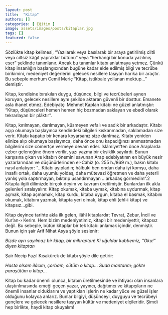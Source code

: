 ```yaml
---
layout: post
title:  "Kitap"
authors: []
categories: [ Eğitim ]
image: assets/images/posts/kitaplar.jpg
tags: []
featured: false
---
```


Sözlükte kitap kelimesi, “Yazılarak veya basılarak bir araya getirilmiş ciltli veya ciltsiz kâğıt yapraklar bütünü” veya “herhangi bir konuda yazılmış eser” şeklinde tanımlanır. Ancak bu tanımlar kitabı anlatmaya yetmez. Çünkü kitap insanlığın başlangıcından bugüne kadar elde edilmiş bilgi ve tecrübe birikimini, medeniyet değerlerini gelecek nesillere taşıyan harika bir araçtır. Bu sebeple merhum Cemil Meriç “Kitap, istikbale yollanan mektup…” demiştir.

Kitap, kendisine bırakılan duygu, düşünce, bilgi ve tecrübeleri aynen koruyan, gelecek nesillere aynı şekilde aktaran güvenli bir dosttur. Emanete asla ihanet etmez. Edebiyatçı Mehmet Kaplan kitabı ne güzel anlatmıştır: “Kitap, düşünceleri hemen hemen hiç bozmadan saklayan ve ebedî olarak tekrarlayan bir plâktır”.

Kitap, kırılmayan, darılmayan, küsmeyen vefalı ve sadık bir arkadaştır. Kitabı açıp okumaya başlayınca kendindeki bilgileri kıskanmadan, saklamadan size verir. Kitabı kapatıp bir kenara koyarsanız size darılmaz. Kitabı yeniden elinize alıp okumaya başlayınca, daha önce onu kapadığınızı anımsatmadan bilgilerini size cömertçe vermeye devam eder. İslâmiyet’ten önce Araplarda ezber geleneğine önem verilir, yazı yazma bir eksiklik sayılırdı. Bunun karşısına çıkan ve kitabın önemini savunan Arap edebiyatının en büyük nesir yazarlarından ve düşünürlerinden el-Câhiz (ö. 255 h./869 m.), bakın kitabı nasıl anlatıyor: “…Kitabı ayıpladın; hâlbuki ben ondan daha iyi komşu, daha insaflı ortak, daha uyumlu yoldaş, daha mütevazi öğretmen ve daha yeterli yanlış yola saptırmayan, bıktırıp usandırmayan …arkadaş görmedim”.2 Kitapla ilgili dilimizde birçok deyim ve kavram üretilmiştir. Bunlardan ilk akla gelenleri sıralayalım: Kitap okumak, kitaba uymak, kitabına uydurmak, kitap açmak, kitap açmamak, kitap kurdu, kitaba uygun, kitaba el basmak, kitabını okumak, kitabını yazmak, kitapta yeri olmak, kitap ehli (ehl-i kitap) ve kitapsız…gibi.

Kitap deyince tarihte akla ilk gelen, ilâhî kitaplardır; Tevrat, Zebur, İncil ve Kur’an-› Kerim. Hem bizim medeniyetimiz, kitaplı bir medeniyettir, kitapsız değil. Bu sebeple, bütün kitaplar bir tek kitabı anlamak içindir, denmiştir. Bunun için şair Arif Nihat Asya şöyle seslenir:

*Bizde ayrı sayılmaz bir kitap, bir mihraptan!
Ki uğuldar kubbemiz, “Oku!” diyen kitaptan*

Şair Necip Fazıl Kısakürek de kitabı şöyle dile getirir:

*Hasta olsam ilâcım, çorbam, sütüm o kitap…
Suda mantarım; gökte paraşütüm o kitap…*

Kitap bu kadar önemli olunca, kitabın üretilmesinde ve ihtiyacı olan insanlara ulaştırılmasında emeği geçen yazar, yayıncı, dağıtımcı ve kitapçıların ne önemli insanlar olduklarını ve yaptıkları işlerin ne kadar yüce ve güzel işler olduğunu kolayca anlarız. Bunlar bilgiyi, düşünceyi, duyguyu ve tecrübeyi gençlere ve gelecek nesillere taşıyan kültür ve medeniyet elçileridir. Şimdi hep birlikte, haydi kitap okuyalım!
